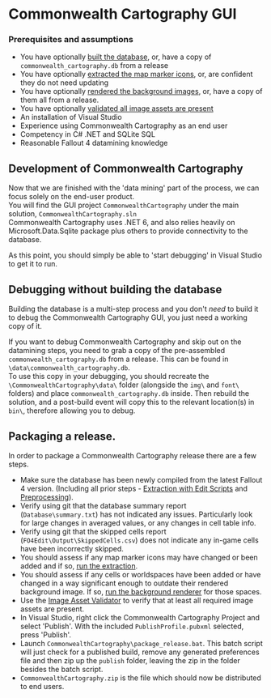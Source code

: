 # Commonwealth Cartography GUI

### Prerequisites and assumptions
* You have optionally [built the database](Ingest.md), or, have a copy of `commonwealth_cartography.db` from a release
* You have optionally [extracted the map marker icons](IconExtraction.md), or, are confident they do not need updating
* You have optionally [rendered the background images](BackgroundRendering.md), or, have a copy of them all from a release.
* You have optionally [validated all image assets are present](ImageAssetValidation.md)
* An installation of Visual Studio
* Experience using Commonwealth Cartography as an end user
* Competency in C# .NET and SQLite SQL
* Reasonable Fallout 4 datamining knowledge

## Development of Commonwealth Cartography
Now that we are finished with the 'data mining' part of the process, we can focus solely on the end-user product.<br/>
You will find the GUI project `CommonwealthCartography` under the main solution, `CommonwealthCartography.sln`<br/>
Commonwealth Cartography uses .NET 6, and also relies heavily on Microsoft.Data.Sqlite package plus others to provide connectivity to the database.<br/>

As this point, you should simply be able to 'start debugging' in Visual Studio to get it to run.
<br/>

## Debugging without building the database
Building the database is a multi-step process and you don't *need* to build it to debug the Commonwealth Cartography GUI, you just need a working copy of it.<br/>

If you want to debug Commonwealth Cartography and skip out on the datamining steps, you need to grab a copy of the pre-assembled `commonwealth_cartography.db` from a release. This can be found in `\data\commonwealth_cartography.db`.<br/>
To use this copy in your debugging, you should recreate the `\CommonwealthCartography\data\` folder (alongside the `img\` and `font\` folders) and place `commonwealth_cartography.db` inside. Then rebuild the solution, and a post-build event will copy this to the relevant location(s) in `bin\`, therefore allowing you to debug.
<br/>

## Packaging a release.
In order to package a Commonwealth Cartography release there are a few steps.
* Make sure the database has been newly compiled from the latest Fallout 4 version. (Including all prior steps - [Extraction with Edit Scripts](EditScripts.md) and [Preprocessing](preprocessor.md)).
* Verify using git that the database summary report (`Database\summary.txt`) has not indicated any issues. Particularly look for large changes in averaged values, or any changes in cell table info.
* Verify using git that the skipped cells report (`FO4Edit\Output\SkippedCells.csv`) does not indicate any in-game cells have been incorrectly skipped.
* You should assess if any map marker icons may have changed or been added and if so, [run the extraction](IconExtraction.md).
* You should assess if any cells or worldspaces have been added or have changed in a way significant enough to outdate their rendered background image. If so, [run the background renderer](BackgroundRendering.md) for those spaces.
* Use the [Image Asset Validator](ImageAssetValidation.md) to verify that at least all required image assets are present.
* In Visual Studio, right click the Commonwealth Cartography Project and select 'Publish'. With the included `PublishProfile.pubxml` selected, press 'Publish'.
* Launch `CommonwealthCartography\package_release.bat`. This batch script will just check for a published build, remove any generated preferences file and then zip up the `publish` folder, leaving the zip in the folder besides the batch script.
* `CommonwealthCartography.zip` is the file which should now be distributed to end users.
